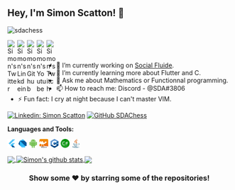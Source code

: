 ## Hey, I'm Simon Scatton! 👋

<p align="left"> <img src="https://komarev.com/ghpvc/?username=sdachess&label=Views&color=blue&style=plastic" alt="sdachess" /> </p>

<a href="https://twitter.com/sdachess">
  <img align="left" alt="Simon's Twitter" width="22px" src="https://cdn.jsdelivr.net/npm/simple-icons@v3/icons/twitter.svg" />
</a>
<a href="https://www.linkedin.com/in/simon-scatton-b69a02159/">
  <img align="left" alt="Simon's Linkdein" width="22px" src="https://cdn.jsdelivr.net/npm/simple-icons@v3/icons/linkedin.svg" />
</a>
<a href="https://github.com/sdachess">
  <img align="left" alt="Simon's Github" width="22px" src="https://cdn.jsdelivr.net/npm/simple-icons@v3/icons/github.svg" />
</a>
<a href="https://www.youtube.com/channel/UCqxyo3QQ54CkNIPyCLrNpLg">
  <img align="left" alt="Simon's Youtube" width="22px" src="https://cdn.jsdelivr.net/npm/simple-icons@v3/icons/youtube.svg" />
</a>
<a href="https://www.twitch.tv/sdachess">
  <img align="left" alt="Simon's Twitch" width="22px" src="https://cdn.jsdelivr.net/npm/simple-icons@v3/icons/twitch.svg" />
</a>

<br/>
<br/>



- 🔭 I’m currently working on [Social Fluide](https://social-fluide.com/).
- 🌱 I’m currently learning more about Flutter and C.
- 💬 Ask me about Mathematics or Functionnal programming.
- 📫 How to reach me: Discord - @SDA#3806
- ⚡ Fun fact: I cry at night because I can't master VIM.

[![Linkedin: Simon Scatton](https://img.shields.io/badge/-Simon%20Scatton-blue?style=flat-square&logo=Linkedin&logoColor=white&link=https://www.linkedin.com/in/simon-scatton-b69a02159/)](https://www.linkedin.com/in/simon-scatton-b69a02159/)
[![GitHub SDAChess](https://img.shields.io/github/followers/sdachess?label=follow&style=social)](https://github.com/sdachess)


**Languages and Tools:**  

<code><img height="20" src="https://raw.githubusercontent.com/github/explore/80688e429a7d4ef2fca1e82350fe8e3517d3494d/topics/flutter/flutter.png"></code>
<code><img height="20" src="https://raw.githubusercontent.com/github/explore/80688e429a7d4ef2fca1e82350fe8e3517d3494d/topics/dart/dart.png"></code>
<code><img height="20" src="https://raw.githubusercontent.com/github/explore/80688e429a7d4ef2fca1e82350fe8e3517d3494d/topics/android/android.png"></code>
<code><img height="20" src="https://raw.githubusercontent.com/github/explore/80688e429a7d4ef2fca1e82350fe8e3517d3494d/topics/ocaml/ocaml.png"></code>
<code><img height="20" src="https://raw.githubusercontent.com/github/explore/80688e429a7d4ef2fca1e82350fe8e3517d3494d/topics/cpp/cpp.png"></code>
<code><img height="20" src="https://raw.githubusercontent.com/github/explore/80688e429a7d4ef2fca1e82350fe8e3517d3494d/topics/csharp/csharp.png"></code>
<code><img height="20" src="https://raw.githubusercontent.com/github/explore/80688e429a7d4ef2fca1e82350fe8e3517d3494d/topics/java/java.png"></code>


<a href="https://github.com/sdachess">
  <img align="center" src="https://github-readme-stats.vercel.app/api/top-langs/?username=sdachess&theme=light&hide_langs_below=1" />
</a>
<a href="https://github.com/sdachess">
 <img align="center" src="https://github-readme-stats.vercel.app/api?username=sdachess&show_icons=true&theme=light&line_height=27" alt="Simon's github stats"/>
</a>
<a href="https://github.com/thenaturlfoundation/naturL">
  <img align="center" src="https://github-readme-stats.vercel.app/api/pin/?username=thenaturlfoundation&repo=naturL&theme=light" />
</a>
<div align="center">

### Show some ❤️ by starring some of the repositories!

</div>
